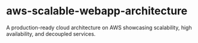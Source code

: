 # aws-scalable-webapp-architecture
A production-ready cloud architecture on AWS showcasing scalability, high availability, and decoupled services.
